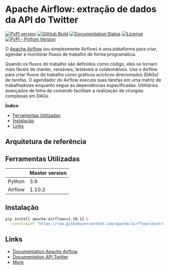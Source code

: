 # Apache Airflow: extração de dados da API do Twitter 

[![PyPI version](https://badge.fury.io/py/apache-airflow.svg)](https://badge.fury.io/py/apache-airflow)
[![GitHub Build](https://github.com/apache/airflow/workflows/CI%20Build/badge.svg)](https://github.com/apache/airflow/actions)
[![Documentation Status](https://readthedocs.org/projects/airflow/badge/?version=latest)](https://airflow.readthedocs.io/en/latest/?badge=latest)
[![License](http://img.shields.io/:license-Apache%202-blue.svg)](http://www.apache.org/licenses/LICENSE-2.0.txt)
[![PyPI - Python Version](https://img.shields.io/pypi/pyversions/apache-airflow.svg)](https://pypi.org/project/apache-airflow/)


O [Apache Airflow](https://airflow.apache.org/docs/stable/) (ou simplesmente Airflow) é uma plataforma para criar, agendar e monitorar fluxos de trabalho de forma programática.

Quando os fluxos de trabalho são definidos como código, eles se tornam mais fáceis de manter, versáveis, testáveis e colaborativos.
Use o Airflow para criar fluxos de trabalho como gráficos acíclicos direcionados (DAGs) de tarefas. O agendador do Airflow executa suas tarefas em uma matriz de trabalhadores enquanto segue as dependências especificadas. Utilitários avançados de linha de comando facilitam a realização de cirurgias complexas em DAGs.

<!-- START doctoc generated TOC please keep comment here to allow auto update -->
<!-- DON'T EDIT THIS SECTION, INSTEAD RE-RUN doctoc TO UPDATE -->
**Índice**

- [Ferramentas Utilizadas](#ferramentas-utilizadas)
- [Instalação](#instalação)
- [Links](#links)

<!-- END doctoc generated TOC please keep comment here to allow auto update -->
## Arquitetura de referência


## Ferramentas Utilizadas


|              | Master version |
| ------------ | -------------- |
| Python       | 3.9            |
| Airflow      | 1.10.2         |

## Instalação

```bash
pip install apache-airflow==1.10.12 \
 --constraint "https://raw.githubusercontent.com/apache/airflow/constraints-1.10.12/constraints-3.7.txt"
```


## Links

- [Documentation Apache Airflow](https://airflow.apache.org/docs/stable/)
- [Documentation API Twitter](https://developer.twitter.com/en/docs)
- [More](https://cwiki.apache.org/confluence/display/AIRFLOW/Airflow+Links)
